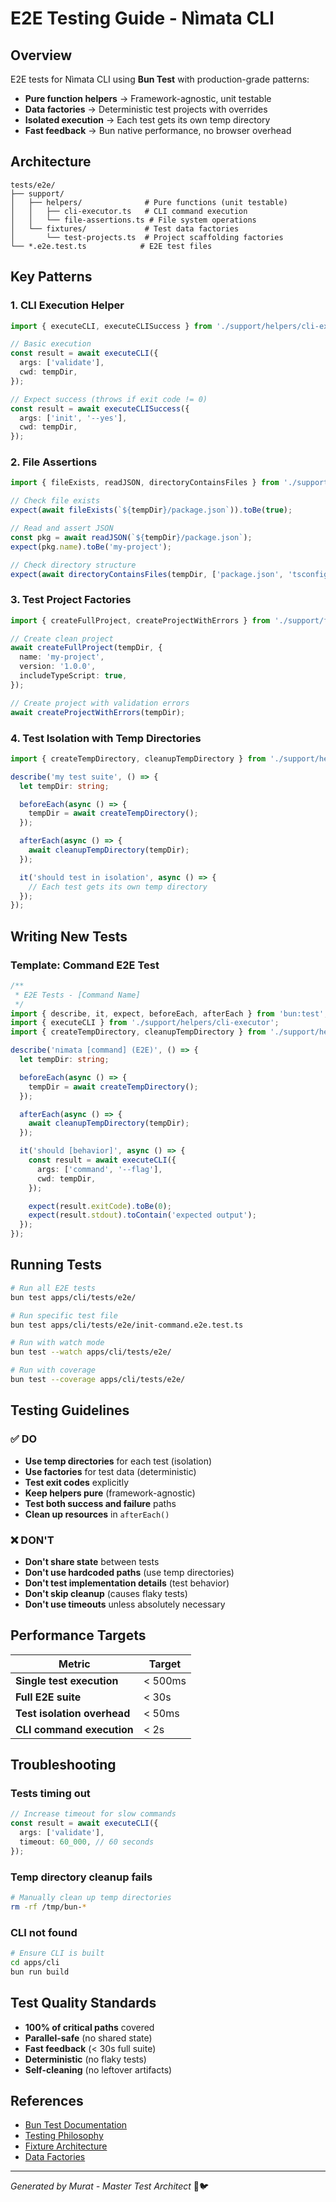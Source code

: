 # E2E Testing Guide - Nìmata CLI

## Overview

E2E tests for Nìmata CLI using **Bun Test** with production-grade patterns:

- **Pure function helpers** → Framework-agnostic, unit testable
- **Data factories** → Deterministic test projects with overrides
- **Isolated execution** → Each test gets its own temp directory
- **Fast feedback** → Bun native performance, no browser overhead

## Architecture

```
tests/e2e/
├── support/
│   ├── helpers/              # Pure functions (unit testable)
│   │   ├── cli-executor.ts   # CLI command execution
│   │   └── file-assertions.ts # File system operations
│   └── fixtures/             # Test data factories
│       └── test-projects.ts  # Project scaffolding factories
└── *.e2e.test.ts            # E2E test files
```

## Key Patterns

### 1. CLI Execution Helper

```typescript
import { executeCLI, executeCLISuccess } from './support/helpers/cli-executor';

// Basic execution
const result = await executeCLI({
  args: ['validate'],
  cwd: tempDir,
});

// Expect success (throws if exit code != 0)
const result = await executeCLISuccess({
  args: ['init', '--yes'],
  cwd: tempDir,
});
```

### 2. File Assertions

```typescript
import { fileExists, readJSON, directoryContainsFiles } from './support/helpers/file-assertions';

// Check file exists
expect(await fileExists(`${tempDir}/package.json`)).toBe(true);

// Read and assert JSON
const pkg = await readJSON(`${tempDir}/package.json`);
expect(pkg.name).toBe('my-project');

// Check directory structure
expect(await directoryContainsFiles(tempDir, ['package.json', 'tsconfig.json'])).toBe(true);
```

### 3. Test Project Factories

```typescript
import { createFullProject, createProjectWithErrors } from './support/fixtures/test-projects';

// Create clean project
await createFullProject(tempDir, {
  name: 'my-project',
  version: '1.0.0',
  includeTypeScript: true,
});

// Create project with validation errors
await createProjectWithErrors(tempDir);
```

### 4. Test Isolation with Temp Directories

```typescript
import { createTempDirectory, cleanupTempDirectory } from './support/helpers/file-assertions';

describe('my test suite', () => {
  let tempDir: string;

  beforeEach(async () => {
    tempDir = await createTempDirectory();
  });

  afterEach(async () => {
    await cleanupTempDirectory(tempDir);
  });

  it('should test in isolation', async () => {
    // Each test gets its own temp directory
  });
});
```

## Writing New Tests

### Template: Command E2E Test

```typescript
/**
 * E2E Tests - [Command Name]
 */
import { describe, it, expect, beforeEach, afterEach } from 'bun:test';
import { executeCLI } from './support/helpers/cli-executor';
import { createTempDirectory, cleanupTempDirectory } from './support/helpers/file-assertions';

describe('nimata [command] (E2E)', () => {
  let tempDir: string;

  beforeEach(async () => {
    tempDir = await createTempDirectory();
  });

  afterEach(async () => {
    await cleanupTempDirectory(tempDir);
  });

  it('should [behavior]', async () => {
    const result = await executeCLI({
      args: ['command', '--flag'],
      cwd: tempDir,
    });

    expect(result.exitCode).toBe(0);
    expect(result.stdout).toContain('expected output');
  });
});
```

## Running Tests

```bash
# Run all E2E tests
bun test apps/cli/tests/e2e/

# Run specific test file
bun test apps/cli/tests/e2e/init-command.e2e.test.ts

# Run with watch mode
bun test --watch apps/cli/tests/e2e/

# Run with coverage
bun test --coverage apps/cli/tests/e2e/
```

## Testing Guidelines

### ✅ DO

- **Use temp directories** for each test (isolation)
- **Use factories** for test data (deterministic)
- **Test exit codes** explicitly
- **Keep helpers pure** (framework-agnostic)
- **Test both success and failure** paths
- **Clean up resources** in `afterEach()`

### ❌ DON'T

- **Don't share state** between tests
- **Don't use hardcoded paths** (use temp directories)
- **Don't test implementation details** (test behavior)
- **Don't skip cleanup** (causes flaky tests)
- **Don't use timeouts** unless absolutely necessary

## Performance Targets

| Metric                      | Target  |
| --------------------------- | ------- |
| **Single test execution**   | < 500ms |
| **Full E2E suite**          | < 30s   |
| **Test isolation overhead** | < 50ms  |
| **CLI command execution**   | < 2s    |

## Troubleshooting

### Tests timing out

```typescript
// Increase timeout for slow commands
const result = await executeCLI({
  args: ['validate'],
  timeout: 60_000, // 60 seconds
});
```

### Temp directory cleanup fails

```bash
# Manually clean up temp directories
rm -rf /tmp/bun-*
```

### CLI not found

```bash
# Ensure CLI is built
cd apps/cli
bun run build
```

## Test Quality Standards

- **100% of critical paths** covered
- **Parallel-safe** (no shared state)
- **Fast feedback** (< 30s full suite)
- **Deterministic** (no flaky tests)
- **Self-cleaning** (no leftover artifacts)

## References

- [Bun Test Documentation](https://bun.sh/docs/cli/test)
- [Testing Philosophy](../../../../docs/solution-architecture.md#8-testing-strategy)
- [Fixture Architecture](../../../bmm/testarch/knowledge/fixture-architecture.md)
- [Data Factories](../../../bmm/testarch/knowledge/data-factories.md)

---

_Generated by Murat - Master Test Architect_ 🧪🐦

